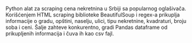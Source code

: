 Python alat za scraping cena nekretnina u Srbiji sa popularnog oglašivača. Korišćenjem HTML scraping biblioteke BeautifulSoup i regex-a
prikuplja informacije o gradu, opštini, naselju, ulici, tipu nekretnine, kvadraturi, broju soba i ceni.
Šalje zahteve konkurentno, gradi Pandas dataframe od prikupljenih informacija i čuva ih kao csv fajl. 
